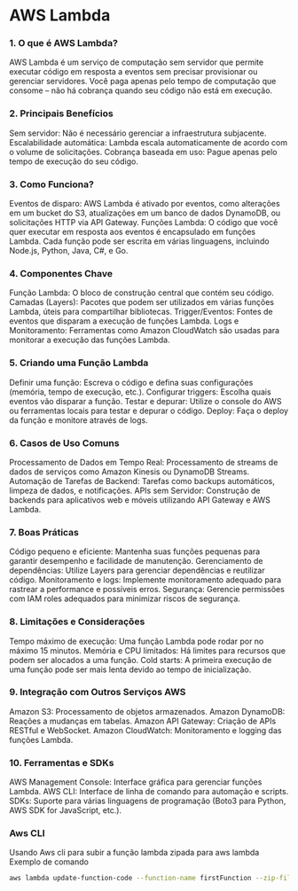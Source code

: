 # AWS Lambda


### 1. O que é AWS Lambda?

AWS Lambda é um serviço de computação sem servidor que permite executar código em resposta a eventos sem precisar provisionar ou gerenciar servidores. Você paga apenas pelo tempo de computação que consome – não há cobrança quando seu código não está em execução.

### 2. Principais Benefícios

Sem servidor: Não é necessário gerenciar a infraestrutura subjacente.
Escalabilidade automática: Lambda escala automaticamente de acordo com o volume de solicitações.
Cobrança baseada em uso: Pague apenas pelo tempo de execução do seu código.

### 3. Como Funciona?

Eventos de disparo: AWS Lambda é ativado por eventos, como alterações em um bucket do S3, atualizações em um banco de dados DynamoDB, ou solicitações HTTP via API Gateway.
Funções Lambda: O código que você quer executar em resposta aos eventos é encapsulado em funções Lambda. Cada função pode ser escrita em várias linguagens, incluindo Node.js, Python, Java, C#, e Go.

### 4. Componentes Chave

Função Lambda: O bloco de construção central que contém seu código.
Camadas (Layers): Pacotes que podem ser utilizados em várias funções Lambda, úteis para compartilhar bibliotecas.
Trigger/Eventos: Fontes de eventos que disparam a execução de funções Lambda.
Logs e Monitoramento: Ferramentas como Amazon CloudWatch são usadas para monitorar a execução das funções Lambda.
### 5. Criando uma Função Lambda

Definir uma função: Escreva o código e defina suas configurações (memória, tempo de execução, etc.).
Configurar triggers: Escolha quais eventos vão disparar a função.
Testar e depurar: Utilize o console do AWS ou ferramentas locais para testar e depurar o código.
Deploy: Faça o deploy da função e monitore através de logs.
### 6. Casos de Uso Comuns
Processamento de Dados em Tempo Real: Processamento de streams de dados de serviços como Amazon Kinesis ou DynamoDB Streams.
Automação de Tarefas de Backend: Tarefas como backups automáticos, limpeza de dados, e notificações.
APIs sem Servidor: Construção de backends para aplicativos web e móveis utilizando API Gateway e AWS Lambda.
### 7. Boas Práticas

Código pequeno e eficiente: Mantenha suas funções pequenas para garantir desempenho e facilidade de manutenção.
Gerenciamento de dependências: Utilize Layers para gerenciar dependências e reutilizar código.
Monitoramento e logs: Implemente monitoramento adequado para rastrear a performance e possíveis erros.
Segurança: Gerencie permissões com IAM roles adequados para minimizar riscos de segurança.
### 8. Limitações e Considerações

Tempo máximo de execução: Uma função Lambda pode rodar por no máximo 15 minutos.
Memória e CPU limitados: Há limites para recursos que podem ser alocados a uma função.
Cold starts: A primeira execução de uma função pode ser mais lenta devido ao tempo de inicialização.
### 9. Integração com Outros Serviços AWS

Amazon S3: Processamento de objetos armazenados.
Amazon DynamoDB: Reações a mudanças em tabelas.
Amazon API Gateway: Criação de APIs RESTful e WebSocket.
Amazon CloudWatch: Monitoramento e logging das funções Lambda.

### 10. Ferramentas e SDKs
AWS Management Console: Interface gráfica para gerenciar funções Lambda.
AWS CLI: Interface de linha de comando para automação e scripts.
SDKs: Suporte para várias linguagens de programação (Boto3 para Python, AWS SDK for JavaScript, etc.).

### Aws CLI 

Usando Aws cli para subir a função lambda zipada para aws lambda
Exemplo de comando
```bash
aws lambda update-function-code --function-name firstFunction --zip-file fileb://lambda.zip
```